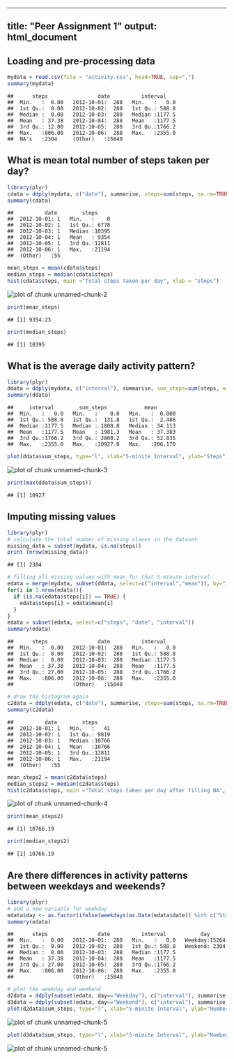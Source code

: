 
---
title: "Peer Assignment 1"
output: html_document
---

## Loading and pre-processing data

```r
mydata = read.csv(file = "activity.csv", head=TRUE, sep=",")
summary(mydata)
```

```
##      steps                date          interval     
##  Min.   :  0.00   2012-10-01:  288   Min.   :   0.0  
##  1st Qu.:  0.00   2012-10-02:  288   1st Qu.: 588.8  
##  Median :  0.00   2012-10-03:  288   Median :1177.5  
##  Mean   : 37.38   2012-10-04:  288   Mean   :1177.5  
##  3rd Qu.: 12.00   2012-10-05:  288   3rd Qu.:1766.2  
##  Max.   :806.00   2012-10-06:  288   Max.   :2355.0  
##  NA's   :2304     (Other)   :15840
```

## What is mean total number of steps taken per day?

```r
library(plyr)
cdata = ddply(mydata, c("date"), summarise, steps=sum(steps, na.rm=TRUE))
summary(cdata)
```

```
##          date        steps      
##  2012-10-01: 1   Min.   :    0  
##  2012-10-02: 1   1st Qu.: 6778  
##  2012-10-03: 1   Median :10395  
##  2012-10-04: 1   Mean   : 9354  
##  2012-10-05: 1   3rd Qu.:12811  
##  2012-10-06: 1   Max.   :21194  
##  (Other)   :55
```

```r
mean_steps = mean(cdata$steps)
median_steps = median(cdata$steps)
hist(cdata$steps, main ="Total steps taken per day", xlab = "Steps")
```

![plot of chunk unnamed-chunk-2](figure/unnamed-chunk-2-1.png) 

```r
print(mean_steps)
```

```
## [1] 9354.23
```

```r
print(median_steps)
```

```
## [1] 10395
```

## What is the average daily activity pattern?

```r
library(plyr)
ddata = ddply(mydata, c("interval"), summarise, sum_steps=sum(steps, na.rm=TRUE), mean=mean(steps, na.rm=TRUE))
summary(ddata)
```

```
##     interval        sum_steps            mean        
##  Min.   :   0.0   Min.   :    0.0   Min.   :  0.000  
##  1st Qu.: 588.8   1st Qu.:  131.8   1st Qu.:  2.486  
##  Median :1177.5   Median : 1808.0   Median : 34.113  
##  Mean   :1177.5   Mean   : 1981.3   Mean   : 37.383  
##  3rd Qu.:1766.2   3rd Qu.: 2800.2   3rd Qu.: 52.835  
##  Max.   :2355.0   Max.   :10927.0   Max.   :206.170
```

```r
plot(ddata$sum_steps, type="l", xlab="5-minite Interval", ylab="Steps")
```

![plot of chunk unnamed-chunk-3](figure/unnamed-chunk-3-1.png) 

```r
print(max(ddata$sum_steps))
```

```
## [1] 10927
```

## Imputing missing values

```r
library(plyr)
# calculate the total number of missing vlaues in the dataset
missing_data = subset(mydata, is.na(steps))
print (nrow(missing_data))
```

```
## [1] 2304
```

```r
# filling all missing values with mean for that 5-minute interval.
edata = merge(mydata, subset(ddata, select=c("interval","mean")), by="interval")
for(i in 1:nrow(edata)){
  if (is.na(edata$steps[i]) == TRUE) {
    edata$steps[i] = edata$mean[i]
  }
}
edata = subset(edata, select=c("steps", "date", "interval"))
summary(edata)
```

```
##      steps                date          interval     
##  Min.   :  0.00   2012-10-01:  288   Min.   :   0.0  
##  1st Qu.:  0.00   2012-10-02:  288   1st Qu.: 588.8  
##  Median :  0.00   2012-10-03:  288   Median :1177.5  
##  Mean   : 37.38   2012-10-04:  288   Mean   :1177.5  
##  3rd Qu.: 27.00   2012-10-05:  288   3rd Qu.:1766.2  
##  Max.   :806.00   2012-10-06:  288   Max.   :2355.0  
##                   (Other)   :15840
```

```r
# draw the histogram again
c2data = ddply(edata, c("date"), summarise, steps=sum(steps, na.rm=TRUE))
summary(c2data)
```

```
##          date        steps      
##  2012-10-01: 1   Min.   :   41  
##  2012-10-02: 1   1st Qu.: 9819  
##  2012-10-03: 1   Median :10766  
##  2012-10-04: 1   Mean   :10766  
##  2012-10-05: 1   3rd Qu.:12811  
##  2012-10-06: 1   Max.   :21194  
##  (Other)   :55
```

```r
mean_steps2 = mean(c2data$steps)
median_steps2 = median(c2data$steps)
hist(c2data$steps, main ="Total steps taken per day after filling NA", xlab = "Steps")
```

![plot of chunk unnamed-chunk-4](figure/unnamed-chunk-4-1.png) 

```r
print(mean_steps2)
```

```
## [1] 10766.19
```

```r
print(median_steps2)
```

```
## [1] 10766.19
```

## Are there differences in activity patterns between weekdays and weekends?

```r
library(plyr)
# add a new variable for weekday
edata$day <- as.factor(ifelse(weekdays(as.Date(edata$date)) %in% c("Staturday","Sunday"), "Weekend", "Weekday"))
summary(edata)
```

```
##      steps                date          interval           day       
##  Min.   :  0.00   2012-10-01:  288   Min.   :   0.0   Weekday:15264  
##  1st Qu.:  0.00   2012-10-02:  288   1st Qu.: 588.8   Weekend: 2304  
##  Median :  0.00   2012-10-03:  288   Median :1177.5                  
##  Mean   : 37.38   2012-10-04:  288   Mean   :1177.5                  
##  3rd Qu.: 27.00   2012-10-05:  288   3rd Qu.:1766.2                  
##  Max.   :806.00   2012-10-06:  288   Max.   :2355.0                  
##                   (Other)   :15840
```

```r
# plot the weekday and weekend
d2data = ddply(subset(edata, day=="Weekday"), c("interval"), summarise, sum_steps=sum(steps, na.rm=TRUE), mean=mean(steps, na.rm=TRUE))
d3data = ddply(subset(edata, day=="Weekend"), c("interval"), summarise, sum_steps=sum(steps, na.rm=TRUE), mean=mean(steps, na.rm=TRUE))
plot(d2data$sum_steps, type="l", xlab="5-minite Interval", ylab="Number of Steps", main="Weekday")
```

![plot of chunk unnamed-chunk-5](figure/unnamed-chunk-5-1.png) 

```r
plot(d3data$sum_steps, type="l", xlab="5-minite Interval", ylab="Number of Steps", main="Weekend")
```

![plot of chunk unnamed-chunk-5](figure/unnamed-chunk-5-2.png) 
